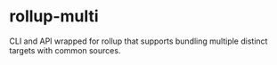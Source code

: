 # rollup-multi
CLI and API wrapped for rollup that supports bundling multiple distinct targets with common sources.
